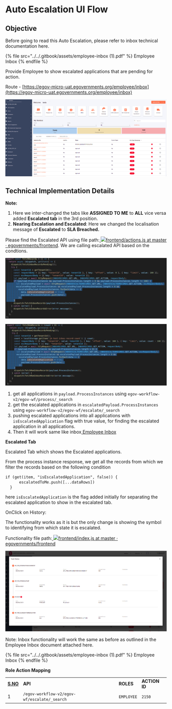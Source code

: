 # Auto Escalation UI Flow

## **Objective**

Before going to read this Auto Escalation, please refer to inbox technical documentation here.

{% file src="../../.gitbook/assets/employee-inbox (1).pdf" %}
Employee Inbox
{% endfile %}

Provide Employee to show escalated applications that are pending for action.

Route - [https://egov-micro-uat.egovernments.org/employee/inbox](https://egov-micro-uat.egovernments.org/employee/inbox)

![](<../../.gitbook/assets/image (133).png>)

## **Technical Implementation Details**

**Note:**

1. Here we inter-changed the tabs like **ASSIGNED TO ME** to **ALL** vice versa added **Escalated tab** in the 3rd position.
2. **Nearing Escalation and Escalated**: Here we changed the localisation message of **Escalated** to **SLA Breached.**

Please find the Escalated API using file path:[ ![](https://github.com/fluidicon.png)frontend/actions.js at master · egovernments/frontend](https://github.com/egovernments/frontend/blob/master/web/rainmaker/dev-packages/egov-ui-kit-dev/src/redux/app/actions.js). We are calling escalated API based on the condtions.

![](<../../.gitbook/assets/image (129).png>)

![](<../../.gitbook/assets/image (219).png>)

1. get all applications in `payload.ProcessInstances` using `egov-workflow-v2/egov-wf/process/_search`
2. get the escalated applications in `escalatedPayload.ProcessInstances` using `egov-workflow-v2/egov-wf/escalate/_search`
3. pushing escalated applications into all applications with `isEscalatedApplication` flag with true value, for finding the escalated application in all applications.
4. Then it will work same like inbox[ Employee Inbox](https://digit-discuss.atlassian.net/wiki/spaces/EGR/pages/1004437517)

**Escalated Tab**

Escalated Tab which shows the Escalated applications.

From the process instance response, we get all the records from which we filter the records based on the following condition

```
if (get(item, "isEscalatedApplication", false)) {
      escalatedToMe.push([...dataRows])
  }
```

here `isEscalatedApplication` is the flag added initially for separating the escalated application to show in the escalated tab.

OnClick on History:

The functionality works as it is but the only change is showing the symbol to identifying from which state it is escalated.

Functionality file path:[ ![](https://github.com/fluidicon.png)frontend/index.js at master · egovernments/frontend](https://github.com/egovernments/frontend/blob/master/web/rainmaker/packages/employee/src/modules/employee/Inbox/components/Table/index.js)

![](<../../.gitbook/assets/image (227).png>)

Note: Inbox functionality will work the same as before as outlined in the Employee Inbox document attached here.

{% file src="../../.gitbook/assets/employee-inbox (1).pdf" %}
Employee Inbox
{% endfile %}

**Role Action Mapping**

|                          |                                              |            |               |
| ------------------------ | -------------------------------------------- | ---------- | ------------- |
| [**S.NO**](http://s.no/) | **API**                                      | **ROLES**  | **ACTION ID** |
| 1                        | `/egov-workflow-v2/egov-wf/escalate/_search` | `EMPLOYEE` | `2150`        |
